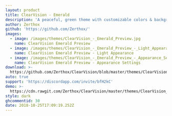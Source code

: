 ```yaml
---
layout: product
title: ClearVision - Emerald
description: 'A peaceful, green theme with customizable colors & background!'
author: Zerthox
github: 'https://github.com/Zerthox/'
images:
  - image: /images/themes/ClearVision_-_Emerald_Preview.jpg
    name: ClearVision Emerald Preview
  - image: /images/themes/ClearVision_-_Emerald_Preview_-_Light_Appearance.jpg
    name: ClearVision Emerald Preview - Light Appearance
  - image: /images/themes/ClearVision_-_Emerald_Preview_-_Appearance_Settings.jpg
    name: ClearVision Emerald Preview - Appearance Settings
download: >-
  https://github.com/Zerthox/ClearVision/blob/master/themes/ClearVision_Emerald.theme.css
auto: true
support: 'https://discordapp.com/invite/bfH2kC'
demo: >-
  https://cdn.rawgit.com/Zerthox/ClearVision/master/themes/ClearVision_Emerald.theme.css
style: dark
ghcommentid: 30
date: 2018-10-25T17:09:19.252Z
---
```


